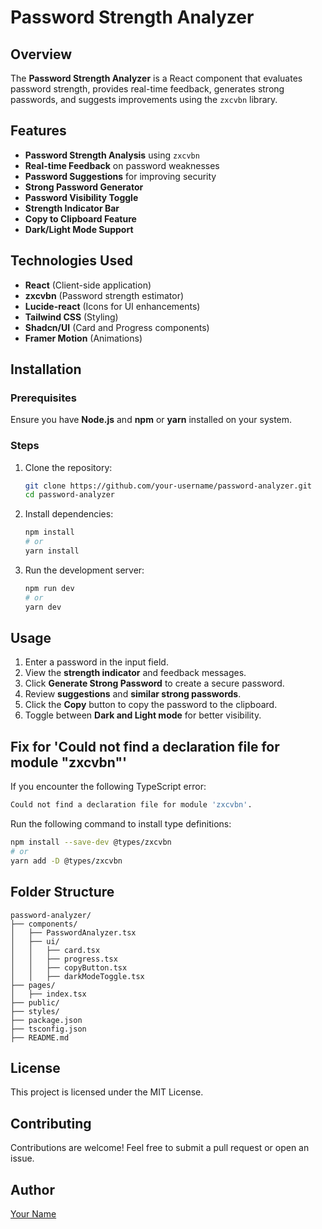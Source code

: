 # Password Strength Analyzer

## Overview
The **Password Strength Analyzer** is a React component that evaluates password strength, provides real-time feedback, generates strong passwords, and suggests improvements using the `zxcvbn` library.

## Features
- **Password Strength Analysis** using `zxcvbn`
- **Real-time Feedback** on password weaknesses
- **Password Suggestions** for improving security
- **Strong Password Generator**
- **Password Visibility Toggle**
- **Strength Indicator Bar**
- **Copy to Clipboard Feature**
- **Dark/Light Mode Support**

## Technologies Used
- **React** (Client-side application)
- **zxcvbn** (Password strength estimator)
- **Lucide-react** (Icons for UI enhancements)
- **Tailwind CSS** (Styling)
- **Shadcn/UI** (Card and Progress components)
- **Framer Motion** (Animations)

## Installation
### Prerequisites
Ensure you have **Node.js** and **npm** or **yarn** installed on your system.

### Steps
1. Clone the repository:
   ```sh
   git clone https://github.com/your-username/password-analyzer.git
   cd password-analyzer
   ```
2. Install dependencies:
   ```sh
   npm install
   # or
   yarn install
   ```
3. Run the development server:
   ```sh
   npm run dev
   # or
   yarn dev
   ```

## Usage
1. Enter a password in the input field.
2. View the **strength indicator** and feedback messages.
3. Click **Generate Strong Password** to create a secure password.
4. Review **suggestions** and **similar strong passwords**.
5. Click the **Copy** button to copy the password to the clipboard.
6. Toggle between **Dark and Light mode** for better visibility.

## Fix for 'Could not find a declaration file for module "zxcvbn"'
If you encounter the following TypeScript error:
```sh
Could not find a declaration file for module 'zxcvbn'.
```
Run the following command to install type definitions:
```sh
npm install --save-dev @types/zxcvbn
# or
yarn add -D @types/zxcvbn
```

## Folder Structure
```
password-analyzer/
├── components/
│   ├── PasswordAnalyzer.tsx
│   ├── ui/
│   │   ├── card.tsx
│   │   ├── progress.tsx
│   │   ├── copyButton.tsx
│   │   ├── darkModeToggle.tsx
├── pages/
│   ├── index.tsx
├── public/
├── styles/
├── package.json
├── tsconfig.json
├── README.md
```

## License
This project is licensed under the MIT License.

## Contributing
Contributions are welcome! Feel free to submit a pull request or open an issue.

## Author
[Your Name](https://github.com/your-username)

